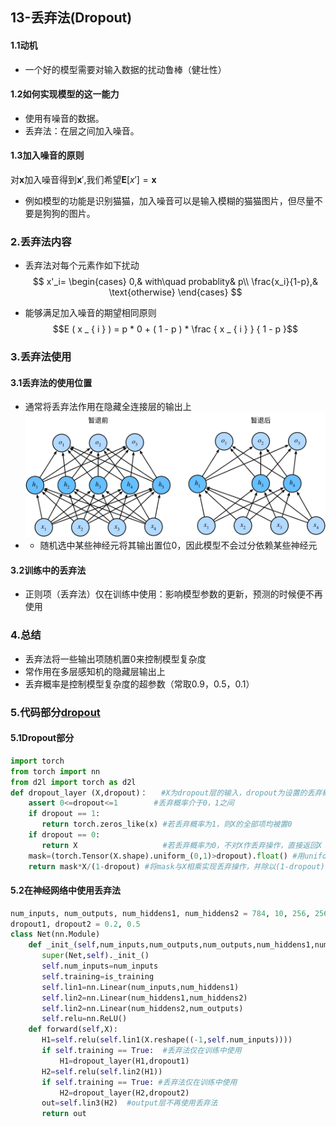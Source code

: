 ## 13-丢弃法(Dropout)
#### 1.1动机
+ 一个好的模型需要对输入数据的扰动鲁棒（健壮性）
#### 1.2如何实现模型的这一能力
+ 使用有噪音的数据。
+ 丢弃法：在层之间加入噪音。
#### 1.3加入噪音的原则
对$\mathbf x$加入噪音得到$\mathbf x'$,我们希望$\mathbf E[x']=\mathbf x$
+ 例如模型的功能是识别猫猫，加入噪音可以是输入模糊的猫猫图片，但尽量不要是狗狗的图片。
### 2.丢弃法内容
+ 丢弃法对每个元素作如下扰动
$$
x'_i=
    \begin{cases}
    0,& with\quad probablity& p\\
    \frac{x_i}{1-p},& \text{otherwise}
    \end{cases}
$$

+ 能够满足加入噪音的期望相同原则
$$E ( x _ { i } ) = p * 0 + ( 1 - p ) * \frac { x _ { i } } { 1 - p }$$
### 3.丢弃法使用
#### 3.1丢弃法的使用位置
+ 通常将丢弃法作用在隐藏全连接层的输出上
![](../imgs/13-dropout/dropout2.svg)
+ + 随机选中某些神经元将其输出置位0，因此模型不会过分依赖某些神经元
#### 3.2训练中的丢弃法
+ 正则项（丢弃法）仅在训练中使用：影响模型参数的更新，预测的时候便不再使用
### 4.总结
+ 丢弃法将一些输出项随机置0来控制模型复杂度
+ 常作用在多层感知机的隐藏层输出上
+ 丢弃概率是控制模型复杂度的超参数（常取0.9，0.5，0.1）
### 5.代码部分[dropout](../../代码/multilayer-perceptrons/dropout.md)
#### 5.1Dropout部分
```python
import torch
from torch import nn
from d2l import torch as d2l
def dropout_layer (X,dropout)：   #X为dropout层的输入，dropout为设置的丢弃概率
    assert 0<=dropout<=1        #丢弃概率介于0，1之间
    if dropout == 1:
       return torch.zeros_like(x) #若丢弃概率为1，则X的全部项均被置0
    if dropout == 0:
       return X                   #若丢弃概率为0，不对X作丢弃操作，直接返回X
    mask=(torch.Tensor(X.shape).uniform_(0,1)>dropout).float() #用uniform函数生成0-1间的随机实数，利用”>"，将大于dropout的记为1，小于dropout的记为0，实现丢弃操作
    return mask*X/(1-dropout) #将mask与X相乘实现丢弃操作，并除以(1-dropout)，这里不使用选中X中元素置0的原因是相乘操作相比选中操作更快
```
#### 5.2在神经网络中使用丢弃法
```python
num_inputs, num_outputs, num_hiddens1, num_hiddens2 = 784, 10, 256, 256
dropout1, dropout2 = 0.2, 0.5
class Net(nn.Module)
    def _init_(self,num_inputs,num_outputs,num_outputs,num_hiddens1,num_hiddens2,is_training=True):
       super(Net,self)._init_()
       self.num_inputs=num_inputs
       self.training=is_training
       self.lin1=nn.Linear(num_inputs,num_hiddens1)
       self.lin2=nn.Linear(num_hiddens1,num_hiddens2)
       self.lin2=nn.Linear(num_hiddens2,num_outputs)
       self.relu=nn.ReLU()
    def forward(self,X):
       H1=self.relu(self.lin1(X.reshape((-1,self.num_inputs))))
       if self.training == True:  #丢弃法仅在训练中使用
           H1=dropout_layer(H1,dropout1)
       H2=self.relu(self.lin2(H1))
       if self.training == True: #丢弃法仅在训练中使用
           H2=dropout_layer(H2,dropout2)
       out=self.lin3(H2)  #output层不再使用丢弃法
       return out
```
